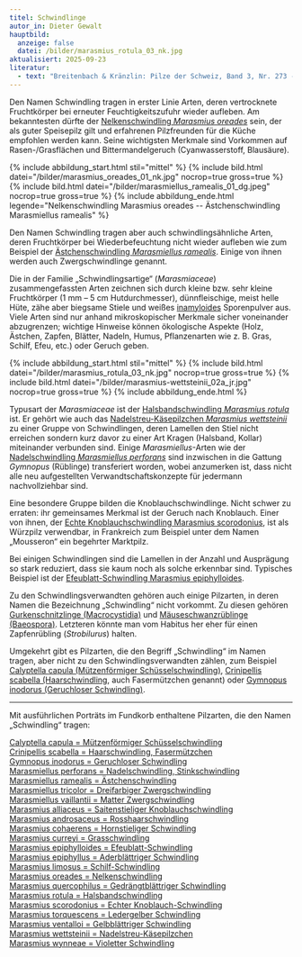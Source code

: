```yaml
---
titel: Schwindlinge
autor_in: Dieter Gewalt
hauptbild:
  anzeige: false
  datei: /bilder/marasmius_rotula_03_nk.jpg
aktualisiert: 2025-09-23
literatur:
  - text: "Breitenbach & Kränzlin: Pilze der Schweiz, Band 3, Nr. 273 - 295"
---
```

Den Namen Schwindling tragen in erster Linie Arten, deren vertrocknete Fruchtkörper bei erneuter Feuchtigkeitszufuhr wieder aufleben. Am bekanntesten dürfte der [Nelkenschwindling *Marasmius oreades*](/pilze/marasmius-oreades-nelkenschwindling) sein, der als guter Speisepilz gilt und erfahrenen Pilzfreunden für die Küche empfohlen werden kann. Seine wichtigsten Merkmale sind Vorkommen auf Rasen-/Grasflächen und Bittermandelgeruch (Cyanwasserstoff, Blausäure).

{% include abbildung_start.html stil="mittel" %}
{% include bild.html datei="/bilder/marasmius_oreades_01_nk.jpg" nocrop=true gross=true %}
{% include bild.html datei="/bilder/marasmiellus_ramealis_01_dg.jpeg" nocrop=true gross=true %}
{% include abbildung_ende.html legende="Nelkenschwindling Marasmius oreades -- Ästchenschwindling Marasmiellus ramealis" %}

Den Namen Schwindling tragen aber auch schwindlingsähnliche Arten, deren Fruchtkörper bei Wiederbefeuchtung nicht wieder aufleben wie zum Beispiel der [Ästchenschwindling *Marasmiellus ramealis*](/pilze/marasmiellus-ramealis). Einige von ihnen werden auch Zwergschwindlinge genannt.

Die in der Familie „Schwindlingsartige“ (*Marasmiaceae*) zusammengefassten Arten zeichnen sich durch kleine bzw. sehr kleine Fruchtkörper (1 mm – 5 cm Hutdurchmesser), dünnfleischige, meist helle Hüte, zähe aber biegsame Stiele und weißes [inamyloides](inamyloid "Glossar") Sporenpulver aus. Viele Arten sind nur anhand mikroskopischer Merkmale sicher voneinander abzugrenzen; wichtige Hinweise können ökologische Aspekte (Holz, Ästchen, Zapfen, Blätter, Nadeln, Humus, Pflanzenarten wie z. B. Gras, Schilf, Efeu, etc.) oder Geruch geben.

{% include abbildung_start.html stil="mittel" %}
{% include bild.html datei="/bilder/marasmius_rotula_03_nk.jpg" nocrop=true gross=true %}
{% include bild.html datei="/bilder/marasmius-wettsteinii_02a_jr.jpg" nocrop=true gross=true %}
{% include abbildung_ende.html %}

Typusart der *Marasmiaceae* ist der [Halsbandschwindling *Marasmius rotula*](/pilze/marasmius-rotula-halsbandschwindling) ist. Er gehört wie auch das [Nadelstreu-Käsepilzchen *Marasmius wettsteinii*](/pilze/marasmius-wettsteinii-nadelstreu-käsepilzchen) zu einer Gruppe von Schwindlingen, deren Lamellen den Stiel nicht erreichen sondern kurz davor zu einer Art Kragen (Halsband, Kollar) miteinander verbunden sind. Einige *Marasmiellus*-Arten wie der [Nadelschwindling *Marasmiellus perforans*](/pilze/marasmiellus-perforans-nadelschwindling-stinkschwindling) sind inzwischen in die Gattung *Gymnopus* (Rüblinge) transferiert worden, wobei anzumerken ist, dass nicht alle neu aufgestellten Verwandtschaftskonzepte für jedermann nachvollziehbar sind.

Eine besondere Gruppe bilden die Knoblauchschwindlinge. Nicht schwer zu erraten: ihr gemeinsames Merkmal ist der Geruch nach Knoblauch. Einer von ihnen, der [Echte Knoblauchschwindling Marasmius scorodonius](/pilze/marasmius-scorodonius-echter-knoblauch-schwindling), ist als Würzpilz verwendbar, in Frankreich zum Beispiel unter dem Namen „Mousseron“ ein begehrter Marktpilz.

Bei einigen Schwindlingen sind die Lamellen in der Anzahl und Ausprägung so stark reduziert, dass sie kaum noch als solche erkennbar sind. Typisches Beispiel ist der [Efeublatt-Schwindling Marasmius epiphylloides](/pilze/marasmius-epiphylloides-efeublatt-schwindling).

Zu den Schwindlingsverwandten gehören auch einige Pilzarten, in deren Namen die Bezeichnung „Schwindling“ nicht vorkommt. Zu diesen gehören [Gurkenschnitzlinge (Macrocystidia)](/pilze/macrocystidia-cucumis-gurkenschnitzling) und [Mäuseschwanzrüblinge (Baeospora)](/pilze/baeospora-myosura-mäuseschwanz-rübling). Letzteren könnte man vom Habitus her eher für einen Zapfenrübling (*Strobilurus*) halten.

Umgekehrt gibt es Pilzarten, die den Begriff „Schwindling“ im Namen tragen, aber nicht zu den Schwindlingsverwandten zählen, zum Beispiel [Calyptella capula (Mützenförmiger Schüsselschwindling)](/pilze/calyptella-capula-mützenförmiger-schüsselschwindling), [Crinipellis scabella (Haarschwindling](/pilze/crinipellis-scabella-haarschwindling-fasermützchen), auch Fasermützchen genannt) oder [Gymnopus inodorus (Geruchloser Schwindling)](/pilze/gymnopus-inodorus-geruchloser-schwindling).

- - -

Mit ausführlichen Porträts im Fundkorb enthaltene Pilzarten, die den Namen „Schwindling“ tragen:  

[Calyptella capula = Mützenförmiger Schüsselschwindling](/pilze/calyptella-capula-mützenförmiger-schüsselschwindling)  
[Crinipellis scabella = Haarschwindling, Fasermützchen](/pilze/crinipellis-scabella-haarschwindling-fasermützchen)  
[Gymnopus inodorus = Geruchloser Schwindling](/pilze/gymnopus-inodorus-geruchloser-schwindling)  
[Marasmiellus perforans = Nadelschwindling, Stinkschwindling](/pilze/marasmiellus-perforans-nadelschwindling-stinkschwindling)  
[Marasmiellus ramealis = Ästchenschwindling](/pilze/marasmiellus-ramealis)  
[Marasmiellus tricolor = Dreifarbiger Zwergschwindling](/pilze/marasmiellus-tricolor-dreifarbiger-zwergtintling)  
[Marasmiellus vaillantii = Matter Zwergschwindling](/pilze/marasmiellus-vaillantii-matter-zwergschwindling)  
[Marasmius alliaceus = Saitenstieliger Knoblauchschwindling](/pilze/marasmius-alliaceus-saitenstieliger-knoblauchschwindling)  
[Marasmius androsaceus = Rosshaarschwindling](/pilze/marasmius-androsaceus-rosshaarschwindling)  
[Marasmius cohaerens = Hornstieliger Schwindling](/pilze/marasmius-cohaerens-hornstieliger-schwindling)  
[Marasmius curreyi = Grasschwindling](/pilze/marasmius-curreyi-grasschwindling)  
[Marasmius epiphylloides = Efeublatt-Schwindling](/pilze/marasmius-epiphylloides-efeublatt-schwindling)   
[Marasmius epiphyllus = Aderblättriger Schwindling](/pilze/marasmius-epiphylloides-efeublatt-schwindling)  
[Marasmius limosus = Schilf-Schwindling](/pilze/marasmius-limosus-schilf-schwindling)  
[Marasmius oreades = Nelkenschwindling](/pilze/marasmius-oreades-nelkenschwindling)  
[Marasmius quercophilus = Gedrängtblättriger Schwindling](/pilze/marasmius-quercophilus-gedrängtblättriger-schwindling)  
[Marasmius rotula = Halsbandschwindling](/pilze/marasmius-rotula-halsbandschwindling)  
[Marasmius scorodonius = Echter Knoblauch-Schwindling](/pilze/marasmius-scorodonius-echter-knoblauch-schwindling)  
[Marasmius torquescens = Ledergelber Schwindling](/pilze/marasmius-torquescens-ledergelber-schwindling)  
[Marasmius ventalloi = Gelbblättriger Schwindling](/pilze/marasmius-ventalloi-gelbblättriger-schwindling)  
[Marasmius wettsteinii = Nadelstreu-Käsepilzchen](/pilze/marasmius-wettsteinii-nadelstreu-käsepilzchen)  
[Marasmius wynneae = Violetter Schwindling](/pilze/marasmius-wynneae-violetter-schwindling)